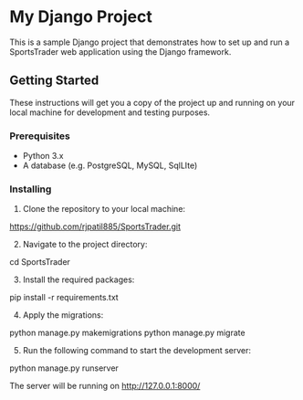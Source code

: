 # My Django Project

This is a sample Django project that demonstrates how to set up and run a SportsTrader web application using the Django framework.

## Getting Started

These instructions will get you a copy of the project up and running on your local machine for development and testing purposes.

### Prerequisites

- Python 3.x
- A database (e.g. PostgreSQL, MySQL, SqlLIte)

### Installing

1. Clone the repository to your local machine:

https://github.com/rjpatil885/SportsTrader.git

2. Navigate to the project directory:

cd SportsTrader

3. Install the required packages:

pip install -r requirements.txt

4. Apply the migrations:

python manage.py makemigrations
python manage.py migrate

5. Run the following command to start the development server:

python manage.py runserver

The server will be running on http://127.0.0.1:8000/
